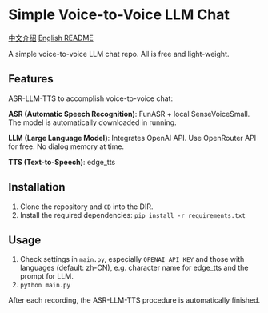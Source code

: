 # Simple Voice-to-Voice LLM Chat
[中文介绍](README.zh.md) [English README](README.md)

A simple voice-to-voice LLM chat repo. All is free and light-weight.

## Features
ASR-LLM-TTS to accomplish voice-to-voice chat:

**ASR (Automatic Speech Recognition)**: FunASR + local SenseVoiceSmall. The model is automatically downloaded in running.

**LLM (Large Language Model)**: Integrates OpenAI API. Use OpenRouter API for free. No dialog memory at time.

**TTS (Text-to-Speech)**: edge_tts

## Installation
1. Clone the repository and `CD` into the DIR.
2. Install the required dependencies: `pip install -r requirements.txt`

## Usage
1. Check settings in `main.py`, especially `OPENAI_API_KEY` and those with languages (default: zh-CN), e.g. character name for edge_tts and the prompt for LLM.
2. `python main.py`

After each recording, the ASR-LLM-TTS procedure is automatically finished.
